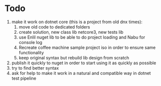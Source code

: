 # Todo

1. make it work on dotnet core (this is a project from old dnx times):
    1. move old code to dedicated folders
    2. create solution, new class lib netcore3, new tests lib
    3. use Enlil nuget lib to be able to do project loading and Nabu for console log
    4. Recreate coffee machine sample project iso in order to ensure same functionality
    5. keep original syntax but rebuild lib design from scratch
2. publish it quickly to nuget in order to start using it as quickly as possible
3. try to find better syntax 
4. ask for help to make it work in a natural and compatible way in dotnet test pipeline